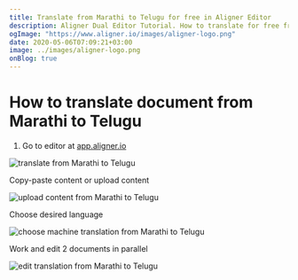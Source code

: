 ```yaml
---
title: Translate from Marathi to Telugu for free in Aligner Editor
description: Aligner Dual Editor Tutorial. How to translate for free from Marathi to Telugu. Aligner is multilingual document management platform. 
ogImage: "https://www.aligner.io/images/aligner-logo.png"
date: 2020-05-06T07:09:21+03:00
image: ../images/aligner-logo.png
onBlog: true
---
```


# How to translate document from Marathi to Telugu

1. Go to editor at [app.aligner.io](https://app.aligner.io "Aligner App web page")

![translate from Marathi to Telugu](../aligner-blank-editor.png "translate from Marathi to Telugu")

Copy-paste content or upload content

![upload content from Marathi to Telugu](../aligner-uploaded-document.png "upload content from Marathi to Telugu")

Choose desired language

![choose machine translation from Marathi to Telugu](../aligner-language-dropdown.png "choose machine translation from Marathi to Telugu")

Work and edit 2 documents in parallel

![edit translation from Marathi to Telugu](../aligner-double-sitded-editor.png "edit translation from Marathi to Telugu")

